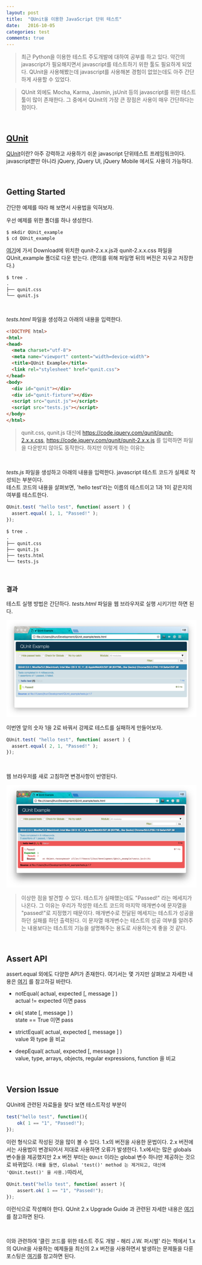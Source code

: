 ```yaml
---
layout: post
title:  "QUnit을 이용한 JavaScript 단위 테스트"
date:   2016-10-05
categories: test
comments: true
---
```

> 최근 Python을 이용한 테스트 주도개발에 대하여 공부를 하고 있다. 약간의 javascript가 필요해지면서 javascript를 테스트하기 위한 툴도 필요하게 되었다. QUnit을 사용해봤는데 javascript를 사용해본 경험이 없었는데도 아주 간단하게 사용할 수 있었다.  

> QUnit 외에도 Mocha, Karma, Jasmin, jsUnit 등의 javascript를 위한 테스트 툴이 많이 존재한다. 그 중에서 QUnit의 가장 큰 장점은 사용이 매우 간단하다는 점이다.  

<br>  

## [QUnit](https://qunitjs.com/)   

[QUnit](https://qunitjs.com/)이란? 아주 강력하고 사용하기 쉬운 javascript 단위테스트 프레임워크이다. javascript뿐만 아니라 jQuery, jQuery UI, jQuery Mobile 에서도 사용이 가능하다.


<br>  

## Getting Started  

간단한 예제를 따라 해 보면서 사용법을 익혀보자.  

우선 예제를 위한 폴더를 하나 생성한다.  

```
$ mkdir QUnit_example
$ cd QUnit_example
```  

[여기](https://qunitjs.com/)에 가서 Download에 위치한 qunit-2.x.x.js과 qunit-2.x.x.css 파일을 QUnit_example 폴더로 다운 받는다. (편의를 위해 파일명 뒤의 버전은 지우고 저장한다.)

```
$ tree .
.
├── qunit.css
└── qunit.js
```  

<br>  

_tests.html_ 파일을 생성하고 아래의 내용을 입력한다.  

```html
<!DOCTYPE html>
<html>
<head>
  <meta charset="utf-8">
  <meta name="viewport" content="width=device-width">
  <title>QUnit Example</title>
  <link rel="stylesheet" href="qunit.css">
</head>
<body>
  <div id="qunit"></div>
  <div id="qunit-fixture"></div>
  <script src="qunit.js"></script>
  <script src="tests.js"></script>
</body>
</html>
```   

> qunit.css, qunit.js 대신에 https://code.jquery.com/qunit/qunit-2.x.x.css, https://code.jquery.com/qunit/qunit-2.x.x.js 를 입력하면 파일을 다운받지 않아도 동작한다. 하지만 이렇게 하는 이유는

<br>  

_tests.js_ 파일을 생성하고 아래의 내용을 입력한다. javascript 테스트 코드가 실제로 작성되는 부분이다.  
테스트 코드의 내용을 살펴보면, 'hello test'라는 이름의 테스트이고 1과 1이 같은지의 여부를 테스트한다.  

```javascript
QUnit.test( "hello test", function( assert ) {
  assert.equal( 1, 1, "Passed!" );
});
```  

```
$ tree .
.
├── qunit.css
├── qunit.js
├── tests.html
└── tests.js
```  

<br>  

### 결과  

테스트 실행 방법은 간단하다. _tests.html_ 파일을 웹 브라우저로 실행 시키기만 하면 된다.  

![result](/images/qunit/result_pass.png)  

이번엔 앞의 숫자 1을 2로 바꿔서 강제로 테스트를 실패하게 만들어보자.  

```javascript
QUnit.test( "hello test", function( assert ) {
  assert.equal( 2, 1, "Passed!" );
});
```  

<br>  

웹 브라우저를 새로 고침하면 변경사항이 반영된다.  

![result](/images/qunit/result_fail.png)    

> 이상한 점을 발견할 수 있다. 테스트가 실패했는데도 "Passed!" 라는 메세지가 나온다. 그 이유는 우리가 작성한 테스트 코드의 마지막 매개변수에 문자열을 "passed!"로 지정했기 때문이다. 매개변수로 전달된 메세지는 테스트가 성공을 하던 실패를 하던 출력된다.
이 문자열 매개변수는 테스트의 성공 여부를 알려주는 내용보다는 테스트의 기능을 설명해주는 용도로 사용하는게 좋을 것 같다.  

<br>  

## Assert API  

assert.equal 외에도 다양한 API가 존재한다. 여기서는 몇 가지만 살펴보고 자세한 내용은 [여기]( http://api.qunitjs.com/category/assert/) 를 참고하길 바란다.

- notEqual( actual, expected [, message ] )  
actual != expected 이면 pass  

- ok( state [, message ] )  
state == True 이면 pass  

- strictEqual( actual, expected [, message ] )   
value 와 type 을 비교  

- deepEqual( actual, expected [, message ] )  
value, type, arrays, objects, regular expressions, function 을 비교   

<br>  

## Version Issue  

QUnit에 관련된 자료들을 찾다 보면 테스트작성 부분이  

```javascript
test("hello test", function(){
	ok( 1 == "1", "Passed!");
});
```  

이런 형식으로 작성된 것을 많이 볼 수 있다. 1.x의 버전을 사용한 문법이다. 2.x 버전에서는 사용법이 변경되어서 저대로 사용하면 오류가 발생한다. 1.x에서는 많은 globals 변수들을 제공했지만 2.x 버전 부터는 `QUnit` 이라는 global 변수 하나만 제공하는 것으로 바뀌었다. `(예를 들면, Global 'test()' method 는 제거되고, 대신에 'QUnit.test()' 을 사용.)`따라서,  

```javascript
QUnit.test("hello test", function( assert ){
	assert.ok( 1 == "1", "Passed!");
});
```  

이런식으로 작성해야 한다.
QUnit 2.x Upgrade Guide 과 관련된 자세한 내용은 [여기](http://qunitjs.com/upgrade-guide-2.x/)를 참고하면 된다.   

<br>  

이와 관련하여 '클린 코드를 위한 테스트 주도 개발 - 해리 J.W. 퍼시벌' 라는 책에서 1.x의 QUnit을 사용하는 예제들을 최신의 2.x 버전을 사용하면서 발생하는 문제들을 다룬 포스팅은 [여기](https://cjh5414.github.io/cleancode-QUnit/)를 참고하면 된다.  
